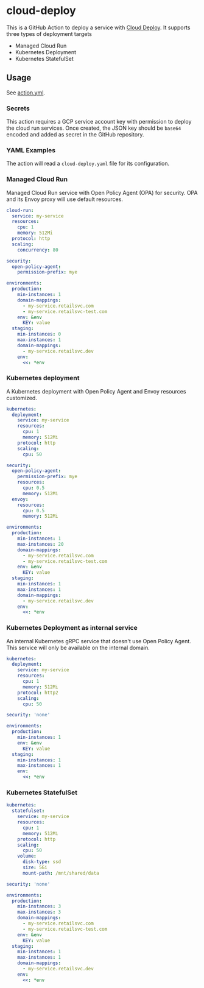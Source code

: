 # cloud-deploy

This is a GitHub Action to deploy a service with [Cloud Deploy](https://cloud.google.com/sdk/gcloud/reference/deploy).
It supports three types of deployment targets

  * Managed Cloud Run
  * Kubernetes Deployment
  * Kubernetes StatefulSet

## Usage

See [action.yml](action.yml).

### Secrets

This action requires a GCP service account key with permission to deploy the cloud run services.
Once created, the JSON key should be `base64` encoded and added as secret in the GitHub repository.

### YAML Examples

The action will read a `cloud-deploy.yaml` file for its configuration.

### Managed Cloud Run

Managed Cloud Run service with Open Policy Agent (OPA) for security. OPA and its Envoy proxy will use default resources.

```yaml
cloud-run:
  service: my-service
  resources:
    cpu: 1
    memory: 512Mi
  protocol: http
  scaling:
    concurrency: 80

security:
  open-policy-agent:
    permission-prefix: mye

environments:
  production:
    min-instances: 1
    domain-mappings:
      - my-service.retailsvc.com
      - my-service.retailsvc-test.com
    env: &env
      KEY: value
  staging:
    min-instances: 0
    max-instances: 1
    domain-mappings:
      - my-service.retailsvc.dev
    env:
      <<: *env
```

### Kubernetes deployment

A Kubernetes deployment with Open Policy Agent and Envoy resources customized.

```yaml
kubernetes:
  deployment:
    service: my-service
    resources:
      cpu: 1
      memory: 512Mi
    protocol: http
    scaling:
      cpu: 50

security:
  open-policy-agent:
    permission-prefix: mye
    resources:
      cpu: 0.5
      memory: 512Mi
  envoy:
    resources:
      cpu: 0.5
      memory: 512Mi

environments:
  production:
    min-instances: 1
    max-instances: 20
    domain-mappings:
      - my-service.retailsvc.com
      - my-service.retailsvc-test.com
    env: &env
      KEY: value
  staging:
    min-instances: 1
    max-instances: 1
    domain-mappings:
      - my-service.retailsvc.dev
    env:
      <<: *env
```

### Kubernetes Deployment as internal service

An internal Kubernetes gRPC service that doesn't use Open Policy Agent. This service will only be available on the internal domain.

```yaml
kubernetes:
  deployment:
    service: my-service
    resources:
      cpu: 1
      memory: 512Mi
    protocol: http2
    scaling:
      cpu: 50

security: 'none'

environments:
  production:
    min-instances: 1
    env: &env
      KEY: value
  staging:
    min-instances: 1
    max-instances: 1
    env:
      <<: *env
```

### Kubernetes StatefulSet

```yaml
kubernetes:
  statefulset:
    service: my-service
    resources:
      cpu: 1
      memory: 512Mi
    protocol: http
    scaling:
      cpu: 50
    volume:
      disk-type: ssd
      size: 5Gi
      mount-path: /mnt/shared/data

security: 'none'

environments:
  production:
    min-instances: 3
    max-instances: 3
    domain-mappings:
      - my-service.retailsvc.com
      - my-service.retailsvc-test.com
    env: &env
      KEY: value
  staging:
    min-instances: 1
    max-instances: 1
    domain-mappings:
      - my-service.retailsvc.dev
    env:
      <<: *env
```
